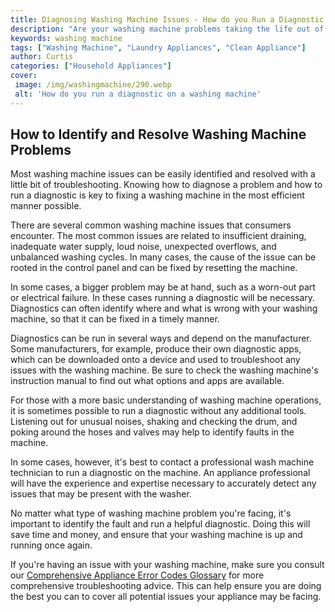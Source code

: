 ```yaml
---
title: Diagnosing Washing Machine Issues - How do you Run a Diagnostic
description: "Are your washing machine problems taking the life out of doing laundry Learn how to run a diagnostic and diagnose washing machine issues with this blog post so you can get back to a smooth and efficient laundry experience"
keywords: washing machine
tags: ["Washing Machine", "Laundry Appliances", "Clean Appliance"]
author: Curtis
categories: ["Household Appliances"]
cover: 
 image: /img/washingmachine/290.webp
 alt: 'How do you run a diagnostic on a washing machine'
---
```

## How to Identify and Resolve Washing Machine Problems
Most washing machine issues can be easily identified and resolved with a little bit of troubleshooting. Knowing how to diagnose a problem and how to run a diagnostic is key to fixing a washing machine in the most efficient manner possible.

There are several common washing machine issues that consumers encounter. The most common issues are related to insufficient draining, inadequate water supply, loud noise, unexpected overflows, and unbalanced washing cycles. In many cases, the cause of the issue can be rooted in the control panel and can be fixed by resetting the machine.

In some cases, a bigger problem may be at hand, such as a worn-out part or electrical failure. In these cases running a diagnostic will be necessary. Diagnostics can often identify where and what is wrong with your washing machine, so that it can be fixed in a timely manner.

Diagnostics can be run in several ways and depend on the manufacturer. Some manufacturers, for example, produce their own diagnostic apps, which can be downloaded onto a device and used to troubleshoot any issues with the washing machine. Be sure to check the washing machine's instruction manual to find out what options and apps are available.

For those with a more basic understanding of washing machine operations, it is sometimes possible to run a diagnostic without any additional tools. Listening out for unusual noises, shaking and checking the drum, and poking around the hoses and valves may help to identify faults in the machine.

In some cases, however, it's best to contact a professional wash machine technician to run a diagnostic on the machine. An appliance professional will have the experience and expertise necessary to accurately detect any issues that may be present with the washer.

No matter what type of washing machine problem you're facing, it's important to identify the fault and run a helpful diagnostic. Doing this will save time and money, and ensure that your washing machine is up and running once again.

If you're having an issue with your washing machine, make sure you consult our [Comprehensive Appliance Error Codes Glossary](./error-codes/) for more comprehensive troubleshooting advice. This can help ensure you are doing the best you can to cover all potential issues your appliance may be facing.
